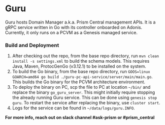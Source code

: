 # Guru
Guru hosts Domain Manager a.k.a. Prism Central management APIs. It is a gRPC service written in Go with its controller onboarded on Adonis. Currently, it only runs on a PCVM as a Genesis managed service.

### Build and Deployment
1. After checking out the repo, from the base repo directory, run `mvn clean install -s settings.xml` to build the schema models. This requires Java, Maven, ProtocGenGo (v3.12.1) to be installed on the system.
2. To build the Go binary, from the base repo directory, run `GOOS=linux GOARCH=amd64 go build ./guru-pc-api-service/server/main/main.go`. This builds the Go binary for the PCVM architecture environment.
3. To deploy the binary on PC, scp the file to PC at location `~/bin/` and replace the binary `go_guru_server`. This might initially require stopping the already running Guru service. This can be done using `genesis stop guru`. To restart the service after replacing the binary, use `cluster start`.
4. Logs for the service can be found in `~/data/logs/guru.INFO`.

__For more info, reach out on slack channel #ask-prism or #prism_central__
